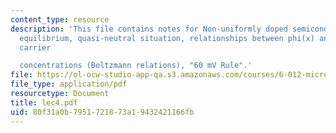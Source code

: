 ```yaml
---
content_type: resource
description: 'This file contains notes for Non-uniformly doped semiconductor in thermal
  equilibrium, quasi-neutral situation, relationships between phi(x) and equilibrium
  carrier

  concentrations (Boltzmann relations), "60 mV Rule".'
file: https://ol-ocw-studio-app-qa.s3.amazonaws.com/courses/6-012-microelectronic-devices-and-circuits-fall-2005/80f31a0b7951721873a19432421166fb_lec4.pdf
file_type: application/pdf
resourcetype: Document
title: lec4.pdf
uid: 80f31a0b-7951-7218-73a1-9432421166fb
---
```

